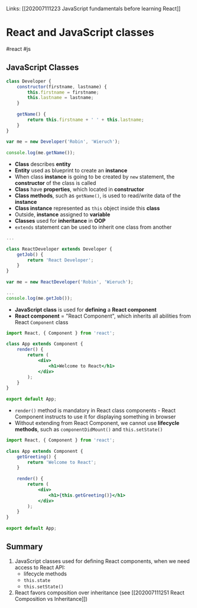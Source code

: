 Links: [[202007111223 JavaScript fundamentals before learning React]]

# React and JavaScript classes
#react #js

## JavaScript Classes
```javascript
class Developer {
	constructor(firstname, lastname) {
    	this.firstname = firstname;
    	this.lastname = lastname;
  	}
 
  	getName() {
    	return this.firstname + ' ' + this.lastname;
  	}
}
 
var me = new Developer('Robin', 'Wieruch');
 
console.log(me.getName());
```

- **Class** describes **entity**
- **Entity** used as blueprint to create an **instance**
- When class **instance** is going to be created by `new` statement, the **constructor** of the class is called
- **Class** have **properties**, which located in **constructor**
- **Class methods**, such as `getName()`, is used to read/write data of the **instance**
- **Class instance** represented as `this` object inside this **class**
- Outside, **instance** assigned to **variable**
- **Classes** used for **inheritance** in **OOP**
- `extends` statement can be used to inherit one class from another

```javascript
...
 
class ReactDeveloper extends Developer {
	getJob() {
    	return 'React Developer';
  	}
}
 
var me = new ReactDeveloper('Robin', 'Wieruch');

...
console.log(me.getJob());
```

- **JavaScript class** is used for **defining** a **React component**
- **React component** = "React Component", which inherits all abilities from React `Component` class

```jsx
import React, { Component } from 'react';
 
class App extends Component {
	render() {
    	return (
      		<div>
        		<h1>Welcome to React</h1>
      		</div>
    	);
  	}
}
 
export default App;
```

- `render()` method is mandatory in React class components - React Component instructs to use it for displaying something in browser
- Without extending from React Component, we cannot use **lifecycle methods**, such as `componentDidMount()` and `this.setState()`

```jsx
import React, { Component } from 'react';
 
class App extends Component {
	getGreeting() {
    	return 'Welcome to React';
  	}
 
  	render() {
    	return (
      		<div>
        		<h1>{this.getGreeting()}</h1>
      		</div>
    	);
  	}
}
 
export default App;
```

## Summary
1. JavaScript classes used for defining React components, when we need access to React API:
	- lifecycle methods
	- `this.state`
	- `this.setState()`
2. React favors composition over inheritance (see [[202007111251 React Composition vs Inheritance]])